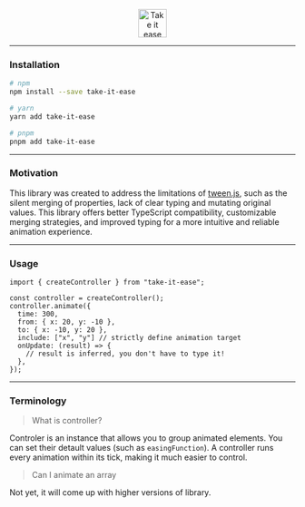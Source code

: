 <p align="center">

  <img height="50" alt="Take it ease logo" src="https://user-images.githubusercontent.com/28493823/214970747-42e75b8e-f9c4-4efc-87c1-63f93a591b2a.png" />

</p>

---

### Installation

```bash
# npm
npm install --save take-it-ease

# yarn
yarn add take-it-ease

# pnpm
pnpm add take-it-ease
```

---

### Motivation

This library was created to address the limitations of [tween.js](https://github.com/tweenjs/tween.js/), such as the silent merging of properties, lack of clear typing and mutating original values. This library offers better TypeScript compatibility, customizable merging strategies, and improved typing for a more intuitive and reliable animation experience.

---

### Usage

```tsx
import { createController } from "take-it-ease";

const controller = createController();
controller.animate({
  time: 300,
  from: { x: 20, y: -10 },
  to: { x: -10, y: 20 },
  include: ["x", "y"] // strictly define animation target
  onUpdate: (result) => {
    // result is inferred, you don't have to type it!
  },
});
```

---

### Terminology

> What is controller?

Controler is an instance that allows you to group animated elements. You can set their detault values (such as `easingFunction`). A controller runs every animation within its tick, making it much easier to control.

> Can I animate an array

Not yet, it will come up with higher versions of library.
